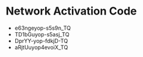 # Network Activation Code
* e63ngeyop-s5s9n_TQ
* TD1bGuyop-s5asj_TQ
* DprYY-yop-fdkjD-TQ
* aRjtUuyop4evoiX_TQ
